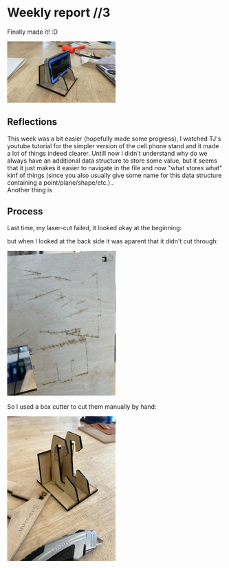 # Weekly report //3

Finally made it! :D

<img src="3_1.JPG" alt="pic2_1" width="50%">

## Reflections

This week was a bit easier (hopefully made some progress), I watched TJ's youtube tutorial for the simpler version of the cell phone stand and it made a lot of things indeed clearer. Untill now I didn't understand why do we always have an additional data structure to store some value, but it seems that it just makes it easier to navigate in the file and now "what stores what" kinf of things (since you also usually give some name for this data structure containing a point/plane/shape/etc.).. 
<br>
Another thing is 

## Process
Last time, my laser-cut failed, it looked okay at the beginning:




but when I looked at the back side it was aparent that it didn't cut through:

<img src="2_2.JPG" alt="pic2_1" width="50%">


So I used a box cutter to cut them manually by hand:


<img src="2_3.JPG" alt="pic2_1" width="50%">

